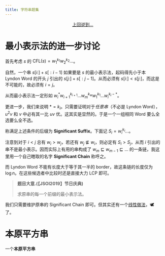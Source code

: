 ```yaml
---
title: 字符串题集
---
```


<center><a href='/posts/posts/string-tech.html'>上回说到...</a></center>

# 最小表示法的进一步讨论

首先考虑 $s$ 的 $\text{CFL}(s)=w_1^{k_1}w_2^{k_2}...$。

自然，一个串 $s\left[i:\right]+s\left[:i-1\right]$ 如果要是 $s$ 的最小表示法，起码得先小于本 Lyndon Word 的开头 $j$ 引出的 $s\left[j:\right]+s\left[:j-1\right]$。从而必须有 $s\left[i:\right]<s\left[j:\right]$，而这是不可能的，故必须有 $i=j$。

从而最小表示法一定形如 $w_i^*w_{i+1}^{k_{i+1}}...w_m^{k_w}w_{1}^{k_1}...w_{i}^{k_i-*}$。

更进一步，我们来说明 $*=k_i$。只需要证明对于*任意串*（不必是 Lyndon Word），$u^2v$ 和 $v$ 中必有其一比 $uv$ 优。这其实是显然的。于是一个一组相同 Word 要么全选要么全不选。

称满足上述条件的后缀为 **Significant Suffix**。下面记 $S_i=w_i^{k_i}...$。

注意到对于 $i<j$ 总有 $w_i>w_j$，若还有 $w_j\not\sqsubseteq w_i$，则必定有 $S_i>S_j$，从而 $i$ 引出的串不是最小表示。因而实际上有用的串构成了 $w_m\sqsubseteq w_{m-1}\sqsubseteq\ldots$ 的一条链，我这里用一个自己瞎取的名字 **Significant Chain** 称呼之。

而 Lyndon Word 不能有长度大于等于其一半的 border，故这条链的长度仅为 $\log n$。在这些候选者中比较时还是直接大力 LCP 即可。

> **题目大意.(【JSOI2019】节日庆典)**
>
> 求原串的每一个前缀的最小表示法。

我们只需要维护原串的 Significant Chain 即可。但其实还有一个[线性做法](https://www.luogu.com.cn/blog/qwaszx/solution-p5334)，🕊了。

# 本原平方串

一个**本原平方串**